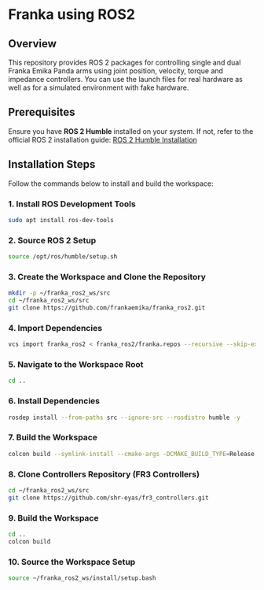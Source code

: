 # Franka using ROS2

## Overview
This repository provides ROS 2 packages for controlling single and dual Franka Emika Panda arms using joint position, velocity, torque and impedance controllers. You can use the launch files for real hardware as well as for a simulated environment with fake hardware.

## Prerequisites
Ensure you have **ROS 2 Humble** installed on your system. If not, refer to the official ROS 2 installation guide: [ROS 2 Humble Installation](https://docs.ros.org/en/humble/Installation.html)

## Installation Steps
Follow the commands below to install and build the workspace:

### 1. Install ROS Development Tools
```bash
sudo apt install ros-dev-tools
```

### 2. Source ROS 2 Setup
```bash
source /opt/ros/humble/setup.sh
```

### 3. Create the Workspace and Clone the Repository
```bash
mkdir -p ~/franka_ros2_ws/src
cd ~/franka_ros2_ws/src
git clone https://github.com/frankaemika/franka_ros2.git
```

### 4. Import Dependencies
```bash
vcs import franka_ros2 < franka_ros2/franka.repos --recursive --skip-existing
```

### 5. Navigate to the Workspace Root
```bash
cd ..
```

### 6. Install Dependencies
```bash
rosdep install --from-paths src --ignore-src --rosdistro humble -y
```

### 7. Build the Workspace
```bash
colcon build --symlink-install --cmake-args -DCMAKE_BUILD_TYPE=Release
```

### 8. Clone Controllers Repository (FR3 Controllers)
```bash
cd ~/franka_ros2_ws/src
git clone https://github.com/shr-eyas/fr3_controllers.git
```

### 9. Build the Workspace
```bash
cd ..
colcon build 
```

### 10. Source the Workspace Setup
```bash
source ~/franka_ros2_ws/install/setup.bash
```
